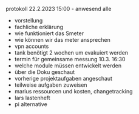 protokoll 22.2.2023 15:00 - anwesend alle
- vorstellung 
- fachliche erklärung
- wie funktioniert das Smeter
- wie können wir das meter ansprechen
- vpn accounts
- tank benötigt 2 wochen um evakuiert werden
- termin für gemeinsame messung 10.3. 16:30
- welche module müssen entwickelt werden
- über die Doku geschaut
- vorherige projektaufgaben angeschaut
- teilweise aufgaben zuweisen
- marius ressourcen und kosten, changetracking
- lars lastenheft
- pi alternative

